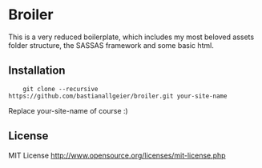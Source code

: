 # Broiler

This is a very reduced boilerplate, which includes my most beloved assets folder structure, the SASSAS framework and some basic html. 

## Installation

		git clone --recursive https://github.com/bastianallgeier/broiler.git your-site-name

Replace your-site-name of course :)

## License
MIT License <http://www.opensource.org/licenses/mit-license.php>